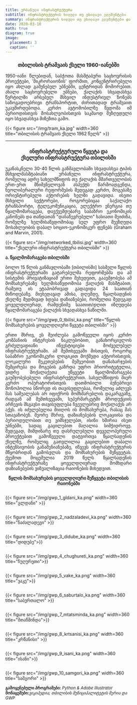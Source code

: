 ```yaml
---
title: ურბანული ინფრასტრუქტურა
subtitle: ინფრასტრუქტურის ხილული თუ უხილავი ელემენტები
summary: ინფრასტრუქტურის ხილული თუ უხილავი ელემენტები და 'ინფრასტრუქტურული წყვეტა'
date: 2020-03-10
math: true
diagram: true
image:
  placement: 3
  caption: ''
---
```


<center><h3>თბილისის ტრამვაის ქსელი 1960-იანებში</h3></center>

<p align="justify"> 
1950-იანი წლებიდან, საბჭოთა მასშტაბური საცხოვრისის პროექტები, 'მიკრორაიონის' ფორმით, კონცენტრირებული იყო ახლად გაშენებულ უბნებში, ცენტრიდან მოშორებით. ახალი საცხოვრებელი უბნები, ქალაქის სხვადასხვა წერტილში არსებულ მსხვილ ინდუსტრიულ ზონებს საზოგადოებრივი ტრანსპორტით, ძირითადად ტრამვაით უკავშირდებოდა. კერძო ავტომობილზე წვდომა იმ პერიოდისთვის მოსახლეობისთვის საკმაოდ შეზღუდული იყო სხვადასხვა მიზეზთა გამო.</p>

{{< figure src="/img/tram_ka.jpg" width=360 title="თბილისის ტრამვაის ქსელი 1962 წელს" >}}

*****

<center><h3> ინფრასტრუქტურული წყვეტა და <br> ქსელური ინფრასტრუქტურა თბილისში </h3></center>

<p align="justify"> 
უკანასკნელი 30-40 წლის განმავლობაში სხვადასხვა ტიპის მსხვილმასშტაბიანი ურბანული ინფრასტრუქტურა, რომელიც ადრე სახელმწიფოს თუ ქალაქის მმართველობის ერთ-ერთ მნიშვნელოვან ასპექტს წარმოადგენდა, ნეოლიბერალური რეფორმების შედეგად კერძო, მოგებაზე ორიენტირებული აქტორების ხელში გადავიდა. ისეთი მსხვილი სექტორები, როგორებიცაა საქალაქო ტრანსპორტი, ტელეკომუნიკაცია, ელექტრო ენერგია თუ წყალმომარაგება, დაექვემდებარე საბაზრო ეკონომიკის კანონებს და თანდათან "დანაწევრებული" ხასიათი შეიძინა, რომელზე ხელმისაწვდომობაც სულ უფრო შეეზღუდა მოსახლეობის დაბალ სოციო-ეკონომიკურ ფენებს (Graham and Marvin, 2001).</p>

{{< figure src="/img/networked_tbilisi.jpg" width=360 title="ქსელური ინფრასტრუქტურა თბილისში" >}}

**ა. წყალმომარაგება თბილისში**

<p align="justify"> 
ბოლო 15 წლის განმავლობაში [თბილისში] სასმელი წყლის ინფრასტრუქტურაში გატარებულმა რეფორმებმა და ამ სისტემის პრივატიზაციამ ერთი შეხედვით, გააუმჯობესა ამ მომსახურებაზე ხელმისაწვდომობა ქალაქის მასშტაბით, რამეთუ ის ეტაპობრივად გადავიდა 24 საათიან მიწოდებაზე. 
მიუხედავად ამისა, დღემდე, წყალსადენის ქსელზე მუდმივად ხდება დაზიანებები, რომელთა შედეგად ყოველდღიურად, რამდენიმე საათით/დღით იზღუდება წყალმომარაგება  ქალაქის სხვადასხვა ნაწილში.</p>

{{< figure src="/img/gwp_0_tbilisi_ka.png" title="წყლის მომსახურების ყოველდღიური წყვეტა თბილისში" >}}

<p align="justify"> 
ერთი მხრივ, ეს შეიძლება გამოწვეული იყოს კერძო კომპანიის ინტერესის ნაკლებობით, განახორციელოს გრძელვადიანი ინვესტიციები მოძველებულ ინფრასტრუქტურაში. ამ შემთხვევაში მისთვის, როგორც საბაზრო ეკონომიკური ლოგიკით მოქმედი აქტორისთვის, ლოკალური შეკეთებების მეშვეობით დანახარჯების შემცირება და მოგების გაზრდა უფრო პრიორიტეტულია, ვიდრე მოქალაქეთა უწყვეტი წყალმომარაგება გაუმჯობესებული ინფრასტრუქტურით. სახელმწიფოს მიერ კერძო ოპერატორისთვის დათმობილი ბუნებრივი მონოპოლია სწორედ ის თავისუფლებაა, რომელიც აძლევს მას საშუალებას არ იფიქროს მომხმარებლის დაკარგვაზე, რადგან ამ შემთხვევაში, სუპერმარკეტში პროდუქციის არჩევის მსგავსი თავისუფლება ჩვეულებრივ მოქალაქეს არ აქვს. ის იძულებულია მიიღოს ის მომსახურება, რასაც მას სთავაზობენ. 
მეორე მხრივ, დაზიანებების ლოკაციისა და პერიოდულობით თუ ვიმსჯელებთ, ისინი ხშირია ისეთ უბნებში, სადაც გაცილებით მაღალია სიმჭიდროვე. შედეგად, მიმდინარე თუ დასრულებული დეველოპერული პროექტებით გამოწვეული დატვირთვა წყალსადენის ქსელზე, რომელიც გათვლილია გაცილებით დაბალი ინტენსივობის განაშენიანებაზე, იწვევს ინფრასტრუქტურის მწყობრიდან გამოსვლას და მომსახურების შეწყვეტას. ქვემოთ მოცემულია 2019 წელს წყალსადენის ინფრასტრუქტურაზე ყოველდღიურად მომხდარი დაზიანებების ვიზუალიზაცია რაიონების მიხედვით.</p>

<center><b>წყლის მომსახურების ყოველდღიური შეწყვეტა თბილისის რაიონებში</b></center>

<!DOCTYPE html>
<html>
<head>
<meta name="viewport" content="width=device-width, initial-scale=1">
<style>
* {
  box-sizing: border-box;
}

/* Create two equal columns that floats next to each other */
.column {
  float: left;
  width: 50%;
  padding: 10px;
}

/* Clear floats after the columns */
.row:after {
  content: "";
  display: table;
  clear: both;
}

/* Responsive layout - makes the two columns stack on top of each other instead of next to each other */
@media screen and (max-width: 600px) {
  .column {
    width: 100%;
  }
}
</style>
</head>
<body>

<div class="row">
  <div class="column" style="">
    <p>{{< figure src="/img/gwp_1_gldani_ka.png" width=360 title="გლდანი" >}}</p>
  </div>
  <div class="column" style="">
    <p>{{< figure src="/img/gwp_2_nadzaladevi_ka.png" width=360 title="ნაძალადევი" >}}</p>
  </div>
</div>
<div class="row">
  <div class="column" style="">
    <p>{{< figure src="/img/gwp_3_didube_ka.png" width=360 title="დიდუბე">}}</p>
  </div>
  <div class="column" style="">
    <p>{{< figure src="/img/gwp_4_chughureti_ka.png" width=360 title="ჩუღურეთი">}}</p>
  </div>
</div>
<div class="row">
  <div class="column" style="">
    <p>{{< figure src="/img/gwp_5_vake_ka.png" width=360 title="ვაკე">}}</p>
  </div>
  <div class="column" style="">
    <p>{{< figure src="/img/gwp_6_saburtalo_ka.png" width=360 title="საბურთალო" >}}</p>
  </div>
</div>
<div class="row">
  <div class="column" style="">
    <p>{{< figure src="/img/gwp_7_mtatsminda_ka.png" width=360 title="მთაწმინდა">}}</p>
  </div>
  <div class="column" style="">
    <p>{{< figure src="/img/gwp_8_krtsanisi_ka.png" width=360 title="კრწანისი" >}}</p>
  </div>
</div>
<div class="row">
  <div class="column" style="">
    <p>{{< figure src="/img/gwp_9_isani_ka.png" width=360 title="ისანი">}}</p>
  </div>
  <div class="column" style="">
    <p>{{< figure src="/img/gwp_10_samgori_ka.png" width=360 title="სამგორი" >}}</p>
  </div>
</div>
</body>
</html>

<font size="2">
    <b>გამოყენებული პროგრამები:</b> <i>Python & Adobe Illustrator</i>  <br> <b>მონაცემები:</b><i>ვიკიპედია; თბილისის მუნიციპალიტეტის მერია და GWP</i>
</font>